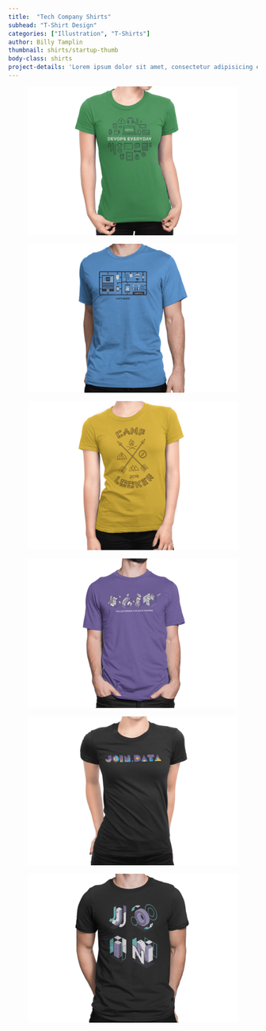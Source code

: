```yaml
---
title:  "Tech Company Shirts"
subhead: "T-Shirt Design"
categories: ["Illustration", "T-Shirts"]
author: Billy Tamplin
thumbnail: shirts/startup-thumb
body-class: shirts
project-details: 'Lorem ipsum dolor sit amet, consectetur adipisicing elit, sed do eiusmod tempor incididunt ut labore et dolore magna aliqua. Ut enim ad minim veniam, quis nostrud exercitation ullamco laboris nisi ut aliquip ex ea commodo consequat.'
---
```


<section class="container content-block">
  <div class="row">
    <figure>
      <img src="../img/shirts/shirt-devops.png" alt="">
    </figure>
    <figure>
      <img src="../img/shirts/shirt-build.png" alt="">
    </figure>
    <figure>
      <img src="../img/shirts/shirt-camp.png" alt="">
    </figure>
    <figure>
      <img src="../img/shirts/shirt-join-iso.png" alt="">
    </figure>
    <figure>
      <img src="../img/shirts/shirt-join-pattern.png" alt="">
    </figure>
    <figure>
      <img src="../img/shirts/shirt-iso-2.png" alt="">
    </figure>
  </div>
</section>
